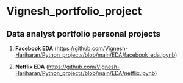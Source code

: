 # Vignesh_portfolio_project
## Data analyst portfolio personal projects

1. **Facebook EDA** (https://github.com/Vignesh-Hariharan/Python_projects/blob/main/EDA/facebook_eda.ipynb)



2. **Netflix EDA** (https://github.com/Vignesh-Hariharan/Python_projects/blob/main/EDA/netflix.ipynb)
